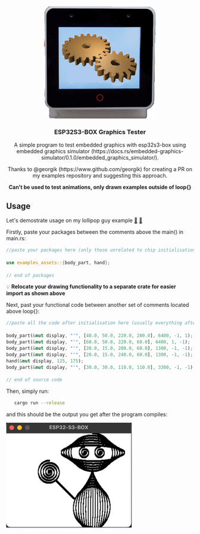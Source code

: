 <a name="readme-top"></a>

<!-- PROJECT LOGO -->
<br />
<div align="center">
  <a href="https://github.com/sambenko/esp32s3-box-graphics-tester">
    <img src="images/esp32s3box_tester.gif" alt="Logo" width="300" height="300">
  </a>

<h3 align="center">ESP32S3-BOX Graphics Tester</h3>

  <p align="center">
    A simple program to test embedded graphics with esp32s3-box using embedded graphics simulator (https://docs.rs/embedded-graphics-simulator/0.1.0/embedded_graphics_simulator/).
  </p>
  <p align="center">
    Thanks to @georgik (https://www.github.com/georgik) for creating a PR on my examples repository and suggesting this approach.
  </p>
  <p align="center">
    <b> Can't be used to test animations, only drawn examples outside of loop{} </b>
  </p>
</div>

## Usage

Let's demostrate usage on my lollipop guy example [:scroll:](https://github.com/sambenko/esp32s3-box-examples/blob/main/examples/lollipop_guy.rs "Source Code") [:art:](https://github.com/sambenko/esp32s3-box-examples/blob/main/docs/images/lollipop_guy.jpg "Picture")

Firstly, paste your packages between the comments above the main() in main.rs:

```rust
//paste your packages here (only those unrelated to chip initialisation and those that are not here already):

use examples_assets::{body_part, hand};

// end of packages
```

:bulb: <b> Relocate your drawing functionality to a separate crate for easier import as shown above</b>


Next, past your functional code between another set of comments located above loop{}:

```rust
//paste all the code after initialisation here (usually everything after you initialize the display):
    
body_part(&mut display, "'", [40.0, 50.0, 220.0, 200.0], 6400, -1, 1);
body_part(&mut display, "'", [60.0, 50.0, 220.0, 60.0], 6400, 1, -1);
body_part(&mut display, "'", [20.0, 15.0, 200.0, 60.0], 1300, -1, -1);
body_part(&mut display, "'", [20.0, 15.0, 240.0, 60.0], 1300, -1, -1);
hand(&mut display, 125, 175);
body_part(&mut display, "'", [30.0, 30.0, 110.0, 110.0], 3300, -1, -1);

// end of source code
```

Then, simply run:

```sh
   cargo run --release
```

and this should be the output you get after the program compiles:


<img src="images/example.png" alt="LGuy" width="337" height="281">


